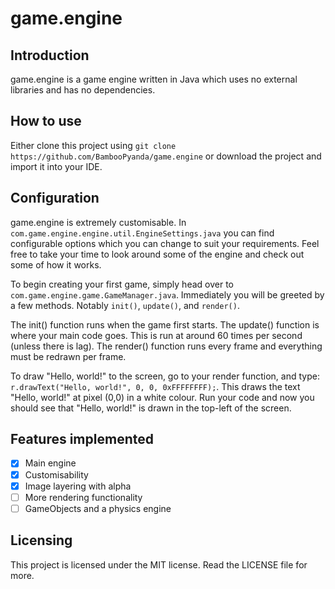 # game.engine

## Introduction

game.engine is a game engine written in Java which uses no external libraries and has no dependencies. 

## How to use

Either clone this project using `git clone https://github.com/BambooPyanda/game.engine` or download the project and import it into your IDE.

## Configuration

game.engine is extremely customisable. In `com.game.engine.engine.util.EngineSettings.java` you can find configurable options which you can change to suit your requirements. Feel free to take your time to look around some of the engine and check out some of how it works.

To begin creating your first game, simply head over to `com.game.engine.game.GameManager.java`. Immediately you will be greeted by a few methods. Notably `init()`, `update()`, and `render()`.

The init() function runs when the game first starts. 
The update() function is where your main code goes. This is run at around 60 times per second (unless there is lag). 
The render() function runs every frame and everything must be redrawn per frame.

To draw "Hello, world!" to the screen, go to your render function, and type: `r.drawText("Hello, world!", 0, 0, 0xFFFFFFFF);`. This draws the text "Hello, world!" at pixel (0,0) in a white colour. Run your code and now you should see that "Hello, world!" is drawn in the top-left of the screen.

## Features implemented
 - [x] Main engine
 - [x] Customisability
 - [x] Image layering with alpha
 - [ ] More rendering functionality
 - [ ] GameObjects and a physics engine

## Licensing
This project is licensed under the MIT license. Read the LICENSE file for more.
